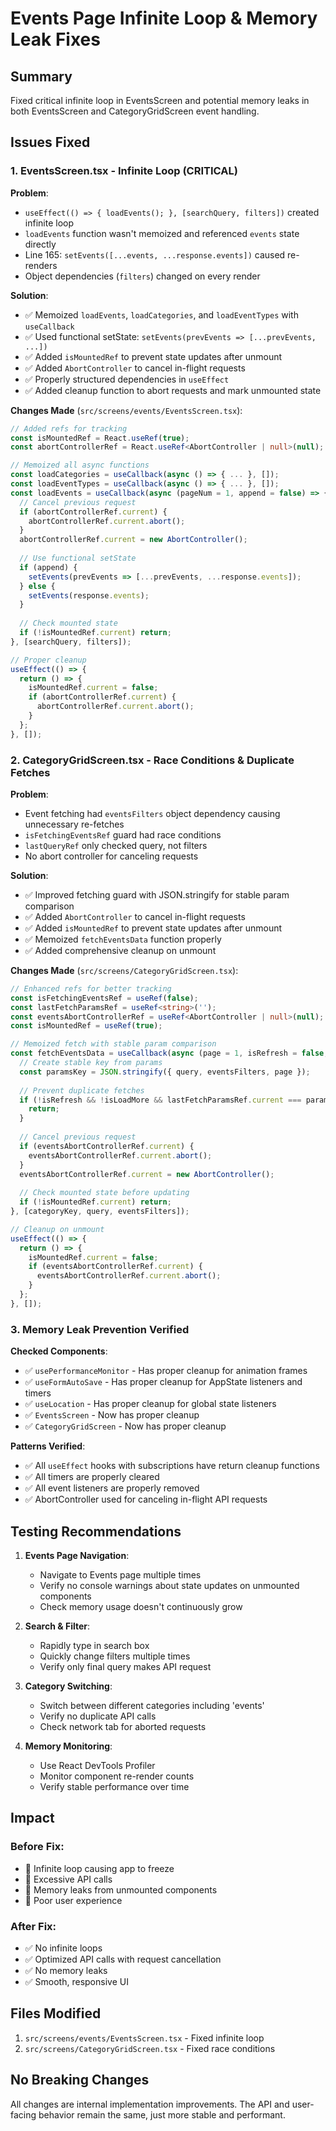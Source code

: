 # Events Page Infinite Loop & Memory Leak Fixes

## Summary
Fixed critical infinite loop in EventsScreen and potential memory leaks in both EventsScreen and CategoryGridScreen event handling.

## Issues Fixed

### 1. EventsScreen.tsx - Infinite Loop (CRITICAL)

**Problem**: 
- `useEffect(() => { loadEvents(); }, [searchQuery, filters])` created infinite loop
- `loadEvents` function wasn't memoized and referenced `events` state directly
- Line 165: `setEvents([...events, ...response.events])` caused re-renders
- Object dependencies (`filters`) changed on every render

**Solution**:
- ✅ Memoized `loadEvents`, `loadCategories`, and `loadEventTypes` with `useCallback`
- ✅ Used functional setState: `setEvents(prevEvents => [...prevEvents, ...])`
- ✅ Added `isMountedRef` to prevent state updates after unmount
- ✅ Added `AbortController` to cancel in-flight requests
- ✅ Properly structured dependencies in `useEffect`
- ✅ Added cleanup function to abort requests and mark unmounted state

**Changes Made** (`src/screens/events/EventsScreen.tsx`):
```typescript
// Added refs for tracking
const isMountedRef = React.useRef(true);
const abortControllerRef = React.useRef<AbortController | null>(null);

// Memoized all async functions
const loadCategories = useCallback(async () => { ... }, []);
const loadEventTypes = useCallback(async () => { ... }, []);
const loadEvents = useCallback(async (pageNum = 1, append = false) => {
  // Cancel previous request
  if (abortControllerRef.current) {
    abortControllerRef.current.abort();
  }
  abortControllerRef.current = new AbortController();
  
  // Use functional setState
  if (append) {
    setEvents(prevEvents => [...prevEvents, ...response.events]);
  } else {
    setEvents(response.events);
  }
  
  // Check mounted state
  if (!isMountedRef.current) return;
}, [searchQuery, filters]);

// Proper cleanup
useEffect(() => {
  return () => {
    isMountedRef.current = false;
    if (abortControllerRef.current) {
      abortControllerRef.current.abort();
    }
  };
}, []);
```

### 2. CategoryGridScreen.tsx - Race Conditions & Duplicate Fetches

**Problem**:
- Event fetching had `eventsFilters` object dependency causing unnecessary re-fetches
- `isFetchingEventsRef` guard had race conditions
- `lastQueryRef` only checked query, not filters
- No abort controller for canceling requests

**Solution**:
- ✅ Improved fetching guard with JSON.stringify for stable param comparison
- ✅ Added `AbortController` to cancel in-flight requests
- ✅ Added `isMountedRef` to prevent state updates after unmount
- ✅ Memoized `fetchEventsData` function properly
- ✅ Added comprehensive cleanup on unmount

**Changes Made** (`src/screens/CategoryGridScreen.tsx`):
```typescript
// Enhanced refs for better tracking
const isFetchingEventsRef = useRef(false);
const lastFetchParamsRef = useRef<string>('');
const eventsAbortControllerRef = useRef<AbortController | null>(null);
const isMountedRef = useRef(true);

// Memoized fetch with stable param comparison
const fetchEventsData = useCallback(async (page = 1, isRefresh = false, isLoadMore = false) => {
  // Create stable key from params
  const paramsKey = JSON.stringify({ query, eventsFilters, page });
  
  // Prevent duplicate fetches
  if (!isRefresh && !isLoadMore && lastFetchParamsRef.current === paramsKey) {
    return;
  }
  
  // Cancel previous request
  if (eventsAbortControllerRef.current) {
    eventsAbortControllerRef.current.abort();
  }
  eventsAbortControllerRef.current = new AbortController();
  
  // Check mounted state before updating
  if (!isMountedRef.current) return;
}, [categoryKey, query, eventsFilters]);

// Cleanup on unmount
useEffect(() => {
  return () => {
    isMountedRef.current = false;
    if (eventsAbortControllerRef.current) {
      eventsAbortControllerRef.current.abort();
    }
  };
}, []);
```

### 3. Memory Leak Prevention Verified

**Checked Components**:
- ✅ `usePerformanceMonitor` - Has proper cleanup for animation frames
- ✅ `useFormAutoSave` - Has proper cleanup for AppState listeners and timers
- ✅ `useLocation` - Has proper cleanup for global state listeners
- ✅ `EventsScreen` - Now has proper cleanup
- ✅ `CategoryGridScreen` - Now has proper cleanup

**Patterns Verified**:
- ✅ All `useEffect` hooks with subscriptions have return cleanup functions
- ✅ All timers are properly cleared
- ✅ All event listeners are properly removed
- ✅ AbortController used for canceling in-flight API requests

## Testing Recommendations

1. **Events Page Navigation**:
   - Navigate to Events page multiple times
   - Verify no console warnings about state updates on unmounted components
   - Check memory usage doesn't continuously grow

2. **Search & Filter**:
   - Rapidly type in search box
   - Quickly change filters multiple times
   - Verify only final query makes API request

3. **Category Switching**:
   - Switch between different categories including 'events'
   - Verify no duplicate API calls
   - Check network tab for aborted requests

4. **Memory Monitoring**:
   - Use React DevTools Profiler
   - Monitor component re-render counts
   - Verify stable performance over time

## Impact

### Before Fix:
- 🔴 Infinite loop causing app to freeze
- 🔴 Excessive API calls
- 🔴 Memory leaks from unmounted components
- 🔴 Poor user experience

### After Fix:
- ✅ No infinite loops
- ✅ Optimized API calls with request cancellation
- ✅ No memory leaks
- ✅ Smooth, responsive UI

## Files Modified

1. `src/screens/events/EventsScreen.tsx` - Fixed infinite loop
2. `src/screens/CategoryGridScreen.tsx` - Fixed race conditions

## No Breaking Changes

All changes are internal implementation improvements. The API and user-facing behavior remain the same, just more stable and performant.

